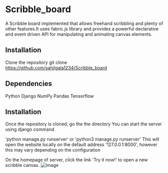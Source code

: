 # Scribble_board
A Scribble board implemented that allows freehand scribbling and plenty of other features.It uses fabric.js library and provides a powerful declarative and event driven API for manipulating and animating canvas elements.
## Installation
Clone the repository
git clone https://github.com/sahilgala1234/Scribble_board

## Dependencies
Python
Django
NumPy
Pandas
Tensorflow

## Installation
Once the repository is cloned, go the the directory
You can start the server using django command

'python manage.py runserver' or 'python3 manage.py runserver' 
This will open the website locally on the default address '127.0.0.1:8000', however this may vary depending on the configuration

On the homepage of server, click the link 'Try it now!' to open a new scribble canvas.
![image](https://github.com/sahilgala1234/Scribble_board/assets/100221488/e60532b0-c1ea-44c7-a8f1-31f32ad008e5)
